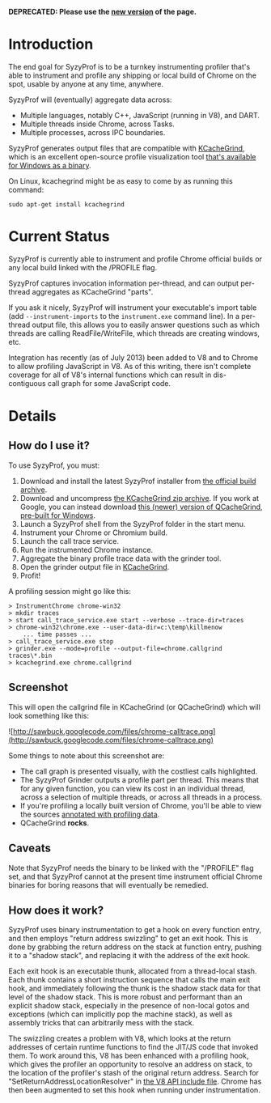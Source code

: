 **DEPRECATED: Please use the [new version](https://code.google.com/p/syzygy/wiki/SyzyProf) of the page.**

# Introduction #

The end goal for SyzyProf is to be a turnkey instrumenting profiler that's able to instrument and profile any shipping or local build of Chrome on the spot, usable by anyone at any time, anywhere.

SyzyProf will (eventually) aggregate data across:
  * Multiple languages, notably C++, JavaScript (running in V8), and DART.
  * Multiple threads inside Chrome, across Tasks.
  * Multiple processes, across IPC boundaries.

SyzyProf generates output files that are compatible with [KCacheGrind](http://kcachegrind.sourceforge.net/html/Home.html), which is an excellent open-source profile visualization tool [that's available for Windows as a binary](http://sourceforge.net/projects/precompiledbin/files/kcachegrind.zip/download).

On Linux, kcachegrind might be as easy to come by as running this command:
```
sudo apt-get install kcachegrind
```

# Current Status #

SyzyProf is currently able to instrument and profile Chrome official builds or any local build linked with the /PROFILE flag.

SyzyProf captures invocation information per-thread, and can output per-thread aggregates as KCacheGrind "parts".

If you ask it nicely, SyzyProf will instrument your executable's import table (add `--instrument-imports` to the `instrument.exe` command line). In a per-thread output file, this allows you to easily answer questions such as which threads are calling ReadFile/WriteFile, which threads are creating windows, etc.

Integration has recently (as of July 2013) been added to V8 and to Chrome to allow profiling JavaScript in V8.
As of this writing, there isn't complete coverage for all of V8's internal functions which can result in dis-contiguous call graph for some JavaScript code.

# Details #

## How do I use it? ##

To use SyzyProf, you must:
  1. Download and install the latest SyzyProf installer from [the official build archive](http://syzygy-archive.commondatastorage.googleapis.com/index.html?path=builds/official/).
  1. Download and uncompress [the KCacheGrind zip archive](http://sourceforge.net/projects/precompiledbin/files/kcachegrind.zip/download). If you work at Google, you can instead download [this (newer) version of QCacheGrind, pre-built for Windows](https://goto.google.com/qcachegrind-win).
  1. Launch a SyzyProf shell from the SyzyProf folder in the start menu.
  1. Instrument your Chrome or Chromium build.
  1. Launch the call trace service.
  1. Run the instrumented Chrome instance.
  1. Aggregate the binary profile trace data with the grinder tool.
  1. Open the grinder output file in [KCacheGrind](http://kcachegrind.sourceforge.net/html/Home.html).
  1. Profit!

A profiling session might go like this:
```
> InstrumentChrome chrome-win32
> mkdir traces
> start call_trace_service.exe start --verbose --trace-dir=traces
> chrome-win32\chrome.exe --user-data-dir=c:\temp\killmenow
    ... time passes ...
> call_trace_service.exe stop
> grinder.exe --mode=profile --output-file=chrome.callgrind traces\*.bin 
> kcachegrind.exe chrome.callgrind
```

## Screenshot ##

This will open the callgrind file in KCacheGrind (or QCacheGrind) which will look something like this:

![http://sawbuck.googlecode.com/files/chrome-calltrace.png](http://sawbuck.googlecode.com/files/chrome-calltrace.png)

Some things to note about this screenshot are:
  * The call graph is presented visually, with the costliest calls highlighted.
  * The SyzyProf Grinder outputs a profile part per thread. This means that for any given function, you can view its cost in an individual thread, across a selection of multiple threads, or across all threads in a process.
  * If you're profiling a locally built version of Chrome, you'll be able to view the sources [annotated with profiling data](http://kcachegrind.sourceforge.net/html/Shot4.html).
  * QCacheGrind **rocks**.

## Caveats ##

Note that SyzyProf needs the binary to be linked with the "/PROFILE" flag set, and that SyzyProf cannot at the present time instrument official Chrome binaries for boring reasons that will eventually be remedied.

## How does it work? ##

SyzyProf uses binary instrumentation to get a hook on every function entry, and then employs "return address swizzling" to get an exit hook. This is done by grabbing the return address on the stack at function entry, pushing it to a "shadow stack", and replacing it with the address of the exit hook.

Each exit hook is an executable thunk, allocated from a thread-local stash. Each thunk contains a short instruction sequence that calls the main exit hook, and immediately following the thunk is the shadow stack data for that level of the shadow stack. This is more robust and performant than an explicit shadow stack, especially in the presence of non-local gotos and exceptions (which can implicitly pop the machine stack), as well as assembly tricks that can arbitrarily mess with the stack.

The swizzling creates a problem with V8, which looks at the return addresses of certain runtime functions to find the JIT/JS code that invoked them. To work around this, V8 has been enhanced with a profiling hook, which gives the profiler an opportunity to resolve an address on stack, to the location of the profiler's stash of the original return address. Search for "SetReturnAddressLocationResolver" in [the V8 API include file](http://code.google.com/p/v8/source/browse/trunk/include/v8.h). Chrome has then been augmented to set this hook when running under instrumentation.